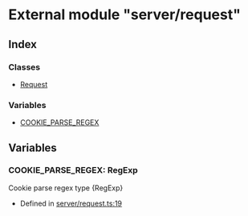 # External module "server/request"


## Index

### Classes
* [Request](../classes/_server_request_.request.md)

### Variables
* [COOKIE_PARSE_REGEX](_server_request_.md#cookie_parse_regex)

## Variables

### COOKIE_PARSE_REGEX: RegExp
Cookie parse regex type {RegExp}

* Defined in [server/request.ts:19](https://github.com/igorzg/typeix/blob/master/src/server/request.ts#L19)


